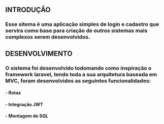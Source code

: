 ## INTRODUÇÃO
### Esse sitema é uma aplicação simples de login e cadastro que servira como base para criação de outros sistemas mais complexos serem desenvolvidos.
## DESENVOLVIMENTO
### O sistema foi desenvolvido todomando como inspiração o framework laravel, tendo toda a sua arquitetura baseada em MVC, foram desenvolvidos as seguintes funcionalidades:
#### - Rotas
#### - Integração JWT
#### - Montagem de SQL
